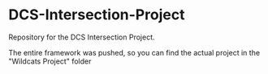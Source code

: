 # DCS-Intersection-Project
Repository for the DCS Intersection Project.

The entire framework was pushed, so you can find the actual project in the "Wildcats Project" folder
